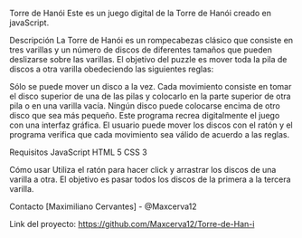 Torre de Hanói Este es un juego digital de la Torre de Hanói creado en javaScript.

Descripción La Torre de Hanói es un rompecabezas clásico que consiste en tres varillas y un número de discos de diferentes tamaños que pueden deslizarse sobre las varillas. El objetivo del puzzle es mover toda la pila de discos a otra varilla obedeciendo las siguientes reglas:

Sólo se puede mover un disco a la vez. Cada movimiento consiste en tomar el disco superior de una de las pilas y colocarlo en la parte superior de otra pila o en una varilla vacía. Ningún disco puede colocarse encima de otro disco que sea más pequeño. Este programa recrea digitalmente el juego con una interfaz gráfica. El usuario puede mover los discos con el ratón y el programa verifica que cada movimiento sea válido de acuerdo a las reglas.

Requisitos JavaScript HTML 5 CSS 3

Cómo usar Utiliza el ratón para hacer click y arrastrar los discos de una varilla a otra. El objetivo es pasar todos los discos de la primera a la tercera varilla.

Contacto [Maximiliano Cervantes] - @Maxcerva12

Link del proyecto: https://github.com/Maxcerva12/Torre-de-Han-i
